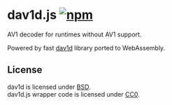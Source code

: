 # dav1d.js [![npm](https://img.shields.io/npm/v/dav1d.js.svg)](https://www.npmjs.com/package/dav1d.js)

AV1 decoder for runtimes without AV1 support.

Powered by fast [dav1d](https://code.videolan.org/videolan/dav1d) library
ported to WebAssembly.

## License

dav1d is licensed under [BSD](https://code.videolan.org/videolan/dav1d/blob/master/COPYING).  
dav1d.js wrapper code is licensed under [CC0](COPYING).

